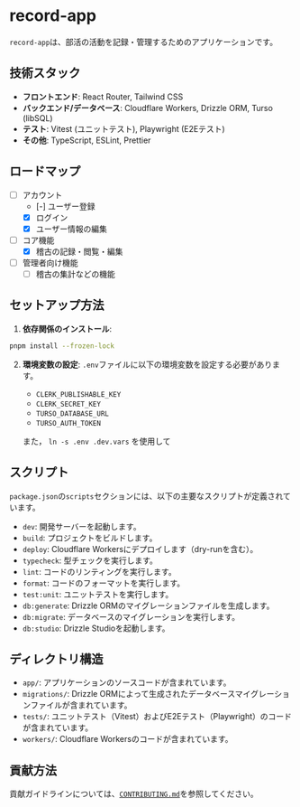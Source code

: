 # record-app

`record-app`は、部活の活動を記録・管理するためのアプリケーションです。

## 技術スタック

- **フロントエンド**: React Router, Tailwind CSS
- **バックエンド/データベース**: Cloudflare Workers, Drizzle ORM, Turso (libSQL)
- **テスト**: Vitest (ユニットテスト), Playwright (E2Eテスト)
- **その他**: TypeScript, ESLint, Prettier

## ロードマップ

- [ ] アカウント
  - [-] ユーザー登録
  - [x] ログイン
  - [x] ユーザー情報の編集

- [ ] コア機能
  - [x] 稽古の記録・閲覧・編集

- [ ] 管理者向け機能
  - [ ] 稽古の集計などの機能

## セットアップ方法

1.  **依存関係のインストール**:

```bash
pnpm install --frozen-lock
```

2.  **環境変数の設定**: `.env`ファイルに以下の環境変数を設定する必要があります。
    - `CLERK_PUBLISHABLE_KEY`
    - `CLERK_SECRET_KEY`
    - `TURSO_DATABASE_URL`
    - `TURSO_AUTH_TOKEN`

    また， `ln -s .env .dev.vars` を使用して

## スクリプト

`package.json`の`scripts`セクションには、以下の主要なスクリプトが定義されています。

- `dev`: 開発サーバーを起動します。
- `build`: プロジェクトをビルドします。
- `deploy`: Cloudflare Workersにデプロイします（dry-runを含む）。
- `typecheck`: 型チェックを実行します。
- `lint`: コードのリンティングを実行します。
- `format`: コードのフォーマットを実行します。
- `test:unit`: ユニットテストを実行します。
- `db:generate`: Drizzle ORMのマイグレーションファイルを生成します。
- `db:migrate`: データベースのマイグレーションを実行します。
- `db:studio`: Drizzle Studioを起動します。

## ディレクトリ構造

- `app/`: アプリケーションのソースコードが含まれています。
- `migrations/`: Drizzle
  ORMによって生成されたデータベースマイグレーションファイルが含まれています。
- `tests/`: ユニットテスト（Vitest）およびE2Eテスト（Playwright）のコードが含まれています。
- `workers/`: Cloudflare Workersのコードが含まれています。

## 貢献方法

貢献ガイドラインについては、[`CONTRIBUTING.md`](.github/CONTRIBUTING.md)を参照してください。
